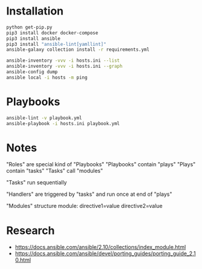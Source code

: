 # Installation

```bash
python get-pip.py
pip3 install docker docker-compose
pip3 install ansible
pip3 install "ansible-lint[yamllint]"
ansible-galaxy collection install -r requirements.yml
```

```bash
ansible-inventory -vvv -i hosts.ini --list
ansible-inventory -vvv -i hosts.ini --graph
ansible-config dump
ansible local -i hosts -m ping
```

# Playbooks

```bash
ansible-lint -v playbook.yml
ansible-playbook -i hosts.ini playbook.yml
```

# Notes

"Roles" are special kind of "Playbooks"
"Playbooks" contain "plays"
"Plays" contain "tasks"
"Tasks" call "modules"

"Tasks" run sequentially

"Handlers" are triggered by "tasks" and run once at end of "plays"

"Modules" structure
module: directive1=value directive2=value

# Research

- https://docs.ansible.com/ansible/2.10/collections/index_module.html
- https://docs.ansible.com/ansible/devel/porting_guides/porting_guide_2.10.html
